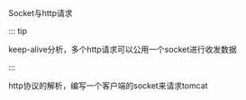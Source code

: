 Socket与http请求

::: tip

keep-alive分析，多个http请求可以公用一个socket进行收发数据

:::



http协议的解析，编写一个客户端的socket来请求tomcat